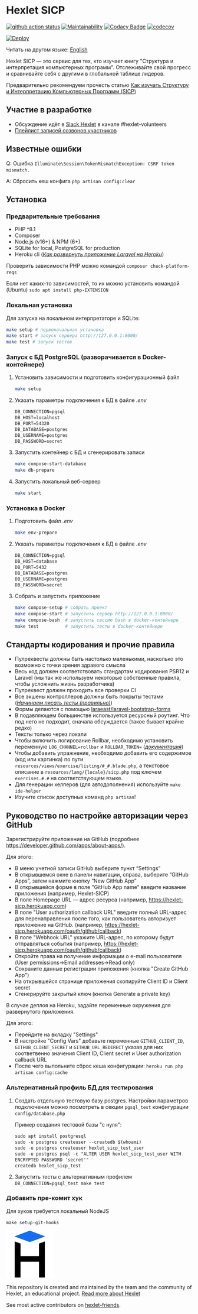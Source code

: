 # Hexlet SICP

[![github action status](https://github.com/Hexlet/hexlet-sicp/actions/workflows/master.yml/badge.svg)](https://github.com/Hexlet/hexlet-sicp/actions)
[![Maintainability](https://api.codeclimate.com/v1/badges/117a4957bde29b93eb7b/maintainability)](https://codeclimate.com/github/Hexlet/hexlet-sicp/maintainability)
[![Codacy Badge](https://app.codacy.com/project/badge/Grade/3cf6169da8c64d048b1a807487c9cadc)](https://www.codacy.com/manual/fey/hexlet-sicp?utm_source=github.com&amp;utm_medium=referral&amp;utm_content=fey/hexlet-sicp&amp;utm_campaign=Badge_Grade)
[![codecov](https://codecov.io/gh/Hexlet/hexlet-sicp/branch/master/graph/badge.svg)](https://codecov.io/gh/Hexlet/hexlet-sicp)

[![Deploy](https://www.herokucdn.com/deploy/button.svg)](https://heroku.com/deploy)

Читать на другом языке: [English](README.md)

Hexlet SICP &mdash; это сервис для тех, кто изучает книгу "Структура и интерпретация компьютерных программ". Отслеживайте свой прогресс и сравнивайте себя с другими в глобальной таблице лидеров.

Предварительно рекомендуем прочесть статью [Как изучать Структуру и Интерпретацию Компьютерных Программ (SICP)](https://guides.hexlet.io/how-to-learn-sicp/)

## Участие в разработке

* Обсуждение идёт в [Slack Hexlet](http://slack-ru.hexlet.io) в канале #hexlet-volunteers
* [Плейлист записей созвонов участников](https://www.youtube.com/playlist?list=PL37_xn2SVZdCJ-xgB-phFaWrp25Kc3cLk)

## Известные ошибки

Q: Ошибка `Illuminate\Session\TokenMismatchException: CSRF token mismatch.`

A: Сбросить кеш конфига `php artisan config:clear`

## Установка

### Предварительные требования

* PHP ^8.1
* Composer
* Node.js (v16+) & NPM (6+)
* SQLite for local, PostgreSQL for production
* Heroku cli ([_Как развернуть приложение Laravel на Heroku_](https://ru.hexlet.io/blog/posts/kak-razvernut-prilozhenie-laravel-na-heroku))

Проверить зависимости PHP можно командой `composer check-platform-reqs`

Если нет каких-то зависимостей, то их можно установить командой (Ubuntu) `sudo apt install php-EXTENSION`

### Локальная установка

Для запуска на локальном интерпретаторе и SQLite:

```sh
make setup # первоначальная установка
make start # запуск сервера http://127.0.0.1:8000/
make test # запуск тестов
```

### Запуск с БД PostgreSQL (разворачивается в Docker-контейнере)

1. Установить зависимости и подготовить конфигурационный файл

    ```sh
    make setup
    ```

2. Указать параметры подключения к БД в файле *.env*

    ```dotenv
    DB_CONNECTION=pgsql
    DB_HOST=localhost
    DB_PORT=54320
    DB_DATABASE=postgres
    DB_USERNAME=postgres
    DB_PASSWORD=secret
    ```

3. Запустить контейнер с БД и сгенерировать записи

    ```sh
    make compose-start-database
    make db-prepare
    ```

4. Запустить локальный веб-сервер

    ```sh
    make start
    ```

### Установка в Docker

1. Подготовить файл *.env*

    ```sh
    make env-prepare
    ```

2. Указать параметры подключения к БД в файле *.env*

    ```dotenv
    DB_CONNECTION=pgsql
    DB_HOST=database
    DB_PORT=5432
    DB_DATABASE=postgres
    DB_USERNAME=postgres
    DB_PASSWORD=secret
    ```

3. Собрать и запустить приложение

    ```sh
    make compose-setup # собрать проект
    make compose-start # запустить сервер http://127.0.0.1:8000/
    make compose-bash  # запустить сессию bash в docker-контейнере
    make test          # запустить тесты в docker-контейнере
    ```

## Стандарты кодирования и прочие правила

* Пулреквесты должны быть настолько маленькими, насколько это возможно с точки зрения здравого смысла
* Весь код должен соответствовать стандартам кодирования PSR12 и Laravel (мы так же используем некоторые собственные правила, чтобы усложнить жизнь разработчика)
* Пулреквест должен проходить все проверки CI
* Все экшены контроллеров должны быть покрыты тестами ([_Начинаем писать тесты (правильно)_](https://ru.hexlet.io/blog/posts/how-to-test-code))
* Формы делаются с помощью [laraeast/laravel-bootstrap-forms](https://github.com/laraeast/laravel-bootstrap-forms)
* В подавляющем большинстве используется ресурсный роутинг. Что под него не подходит, сначала обсуждается (такое бывает крайне редко)
* Тексты только через локали
* Чтобы включить логирование Rollbar, необходимо установить переменную `LOG_CHANNEL=rollbar` и `ROLLBAR_TOKEN=` ([_документация_](https://docs.rollbar.com/docs/laravel))
* Чтобы добавить упражнение, необходимо добавить его содержимое (код или картинка) по пути `resources/views/exercise/listing/#_#.blade.php`, а текстовое описание в `resources/lang/{locale}/sicp.php` под ключем `exercises.#.#` на соответствующем языке.
* Для генерации хелперов (для автодополнения) используйте `make ide-helper`
* Изучите список доступных команд `php artisan`!

## Руководство по настройке авторизации через GitHub

Зарегистрируйте приложение на GitHub (подробнее <https://developer.github.com/apps/about-apps/>).

Для этого:

* В меню учетной записи GitHub выберите пункт “Settings”
* В открывшемся окне в панели навигации, справа, выберите “GitHub Apps”, затем нажмите кнопку “New GitHub App”
* В открывшейся форме в поле "GitHub App name" введите название приложения (например, Hexlet-SICP)
* В поле Homepage URL &mdash; адрес ресурса (например, <https://hexlet-sicp.herokuapp.com>)
* В поле "User authorization callback URL" введите полный URL-адрес для перенаправления после того, как пользователь авторизует приложение на GitHub. (например, <https://hexlet-sicp.herokuapp.com/oauth/github/callback>)
* В поле "Webhook URL" укажите URL-адрес, по которому будут отправляться события (например, <https://hexlet-sicp.herokuapp.com/oauth/github/callback>)
* Откройте права на получение информации о e-mail пользователя (User permissions->Email addresses->Read only)
* Сохраните данные регистрации приложения (кнопка "Create GitHub App")
* На открывшейся странице приложения скопируйте Client ID и Client secret
* Cгенерируйте закрытый ключ (кнопка Generate a private key)

В случае деплоя на Heroku, задайте переменные окружения для развернутого приложения.

Для этого:

* Перейдите на вкладку "Settings"
* В настройке "Config Vars" добавьте переменные `GITHUB_CLIENT_ID`, `GITHUB_CLIENT_SECRET` и `GITHUB_URL_REDIRECT` указав для них соответвенно значения Client ID, Client secret и User authorization callback URL
* После чего выпольните сброс кеша конфигурации: `heroku run php artisan config:cache`

### Альтернативный профиль БД для тестирования

1. Создать отдельную тестовую базу postgres. Настройки параметров подключения можно посмотреть в секции `pgsql_test` конфигурации `config/database.php`

    Пример создания тестовой базы "с нуля":

    ```shell
    sudo apt install postgresql
    sudo -u postgres createuser --createdb $(whoami)
    sudo -u postgres createuser hexlet_sicp_test_user
    sudo -u postgres psql -c "ALTER USER hexlet_sicp_test_user WITH ENCRYPTED PASSWORD 'secret'"
    createdb hexlet_sicp_test
    ```

2. Запустить тесты с альтернативным профилем `DB_CONNECTION=pgsql_test make test`

### Добавить пре-комит хук

Для хуков требуется локальный NodeJS

```shell
make setup-git-hooks
```

[![Hexlet Ltd. logo](https://raw.githubusercontent.com/Hexlet/assets/master/images/hexlet_logo128.png)](https://hexlet.io/?utm_source=github&utm_medium=link&utm_campaign=exercises-sicp)

This repository is created and maintained by the team and the community of Hexlet, an educational project. [Read more about Hexlet](https://hexlet.io/?utm_source=github&utm_medium=link&utm_campaign=exercises-sicp)

See most active contributors on [hexlet-friends](https://friends.hexlet.io/).
